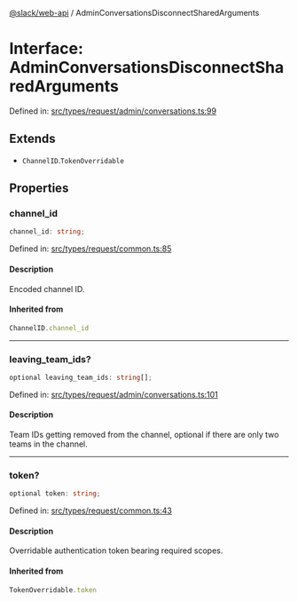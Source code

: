 [@slack/web-api](../index.md) / AdminConversationsDisconnectSharedArguments

# Interface: AdminConversationsDisconnectSharedArguments

Defined in: [src/types/request/admin/conversations.ts:99](https://github.com/slackapi/node-slack-sdk/blob/main/packages/web-api/src/types/request/admin/conversations.ts#L99)

## Extends

- `ChannelID`.`TokenOverridable`

## Properties

### channel\_id

```ts
channel_id: string;
```

Defined in: [src/types/request/common.ts:85](https://github.com/slackapi/node-slack-sdk/blob/main/packages/web-api/src/types/request/common.ts#L85)

#### Description

Encoded channel ID.

#### Inherited from

```ts
ChannelID.channel_id
```

***

### leaving\_team\_ids?

```ts
optional leaving_team_ids: string[];
```

Defined in: [src/types/request/admin/conversations.ts:101](https://github.com/slackapi/node-slack-sdk/blob/main/packages/web-api/src/types/request/admin/conversations.ts#L101)

#### Description

Team IDs getting removed from the channel, optional if there are only two teams in the channel.

***

### token?

```ts
optional token: string;
```

Defined in: [src/types/request/common.ts:43](https://github.com/slackapi/node-slack-sdk/blob/main/packages/web-api/src/types/request/common.ts#L43)

#### Description

Overridable authentication token bearing required scopes.

#### Inherited from

```ts
TokenOverridable.token
```
